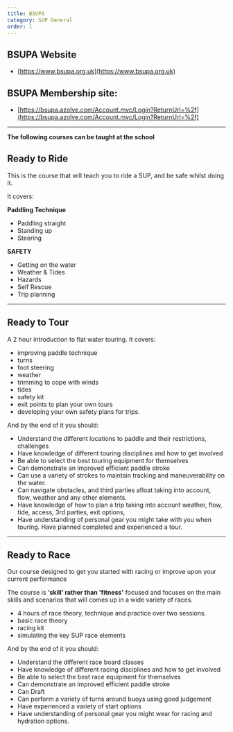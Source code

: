 ```yaml
---
title: BSUPA
category: SUP General
order: 1
---
```


## BSUPA Website
- [https://www.bsupa.org.uk](https://www.bsupa.org.uk)

## BSUPA Membership site:
- [https://bsupa.azolve.com/Account.mvc/Login?ReturnUrl=%2f](https://bsupa.azolve.com/Account.mvc/Login?ReturnUrl=%2f)

---

**The following courses can be taught at the school**

## Ready to Ride
This is the course that will teach you to ride a SUP, and be safe whilst doing it.

It covers:

**Paddling Technique**
- Paddling straight
- Standing up
- Steering

**SAFETY**
- Getting on the water
- Weather & Tides
- Hazards
- Self Rescue
- Trip planning

---

## Ready to Tour
A 2 hour introduction to flat water touring.
It covers:
- improving paddle technique
- turns
- foot steering
- weather
- trimming to cope with winds
- tides
- safety kit
- exit points to plan your own tours
- developing your own safety plans for trips.

And by the end of it you should:
- Understand the different locations to paddle and their restrictions, challenges
- Have knowledge of different touring disciplines and how to get involved
- Be able to select the best touring equipment for themselves
- Can demonstrate an improved efficient paddle stroke
- Can use a variety of strokes to maintain tracking and maneuverability on the water.
- Can navigate obstacles, and third parties afloat taking into account, flow, weather and any other elements.
- Have knowledge of how to plan a trip taking into account weather, flow, tide, access, 3rd parties, exit options,
- Have understanding of personal gear you might take with you when touring. Have planned completed and experienced a tour.

---

## Ready to Race
Our course designed to get you started with racing or improve upon your current performance

The course is **‘skill’ rather than 'fitness'** focused and focuses on the main skills and scenarios that will comes up in a wide variety of races.

- 4 hours of race theory, technique and practice over two sessions.
- basic race theory
- racing kit
- simulating the key SUP race elements

And by the end of it you should:
- Understand the different race board classes
- Have knowledge of different racing disciplines and how to get involved
- Be able to select the best race equipment for themselves
- Can demonstrate an improved efficient paddle stroke
- Can Draft
- Can perform a variety of turns around buoys using good judgement
- Have experienced a variety of start options
- Have understanding of personal gear you might wear for racing and hydration options.
